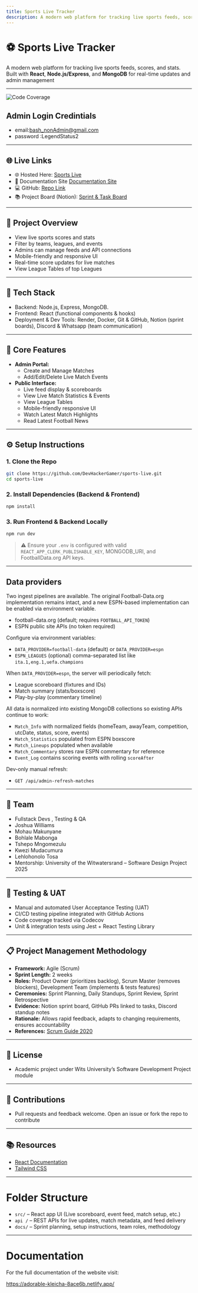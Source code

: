 ```yaml
---
title: Sports Live Tracker
description: A modern web platform for tracking live sports feeds, scores, and stats.
---
```


# ⚽ Sports Live Tracker

A modern web platform for tracking live sports feeds, scores, and stats. Built with **React**, **Node.js/Express**, and **MongoDB** for real-time updates and admin management

---
![Code Coverage](https://img.shields.io/badge/coverage-80%25-yellowgreen)


## Admin Login Credintials
- email:bash_nonAdmin@gmail.com
- password :LegendStatus2
---

## 🌐 Live Links
- 🌐 Hosted Here: [Sports Live](https://sports-live.onrender.com/)
- 📄 Documentation Site [Documentation Site](https://adorable-kleicha-8ace6b.netlify.app/)
-  💻 GitHub: [Repo Link](https://github.com/DevHackerGamer/sports-live)
- 📚 Project Board (Notion): [Sprint & Task Board](https://www.notion.so/Sports-Live-Tracker-2025-25b7181e6705803aa7bdffa7190f8dfa?source=copy_link)   
---


## 🚀 Project Overview
- View live sports scores and stats
- Filter by teams, leagues, and events
- Admins can manage feeds and API connections
- Mobile-friendly and responsive UI
- Real-time score updates for live matches
- View League Tables of top Leagues

---


## 🧰 Tech Stack
- Backend: Node.js, Express, MongoDB.
- Frontend: React (functional components & hooks)
- Deployment & Dev Tools: Render, Docker, Git & GitHub, Notion (sprint boards), Discord & Whatsapp (team communication)

---
## 🔑 Core Features
- **Admin Portal:**  
  - Create and Manage Matches
  - Add/Edit/Delete Live Match Events
- **Public Interface:**  
  - Live feed display & scoreboards  
  - View Live Match Statistics & Events
  - View League Tables
  - Mobile-friendly responsive UI 
  - Watch Latest Match Highlights 
  - Read Latest Football News

---



## ⚙️ Setup Instructions
### 1. Clone the Repo

```bash
git clone https://github.com/DevHackerGamer/sports-live.git
cd sports-live
```

### 2. Install Dependencies (Backend & Frontend)

```bash
npm install
```


### 3. Run Frontend & Backend Locally

```bash
npm run dev
```

> ⚠️ Ensure your `.env` is configured with valid `REACT_APP_CLERK_PUBLISHABLE_KEY`, MONGODB_URI, and FootballData.org API keys.

---

## Data providers

Two ingest pipelines are available. The original Football-Data.org implementation remains intact, and a new ESPN-based implementation can be enabled via environment variable.

- football-data.org (default; requires `FOOTBALL_API_TOKEN`)
- ESPN public site APIs (no token required)

Configure via environment variables:

- `DATA_PROVIDER=football-data` (default) or `DATA_PROVIDER=espn`
- `ESPN_LEAGUES` (optional) comma-separated list like `ita.1,eng.1,uefa.champions`

When `DATA_PROVIDER=espn`, the server will periodically fetch:

- League scoreboard (fixtures and IDs)
- Match summary (stats/boxscore)
- Play-by-play (commentary timeline)

All data is normalized into existing MongoDB collections so existing APIs continue to work:

- `Match_Info` with normalized fields (homeTeam, awayTeam, competition, utcDate, status, score, events)
- `Match_Statistics` populated from ESPN boxscore
- `Match_Lineups` populated when available
- `Match_Commentary` stores raw ESPN commentary for reference
- `Event_Log` contains scoring events with rolling `scoreAfter`

Dev-only manual refresh:

- `GET /api/admin-refresh-matches`

---

## 👥 Team
- Fullstack Devs , Testing & QA
- Joshua Williams
- Mohau Makunyane  
- Bohlale Mabonga
- Tshepo Mngomezulu
- Kwezi Mudacumura
- Lehlohonolo Tosa
- Mentorship: University of the Witwatersrand – Software Design Project 2025

---

## 🧪 Testing & UAT
- Manual and automated User Acceptance Testing (UAT)
- CI/CD testing pipeline integrated with GitHub Actions
- Code coverage tracked via Codecov
- Unit & integration tests using Jest + React Testing Library

---


## 📋 Project Management Methodology
- **Framework:** Agile (Scrum)  
- **Sprint Length:** 2 weeks  
- **Roles:** Product Owner (prioritizes backlog), Scrum Master (removes blockers), Development Team (implements & tests features)  
- **Ceremonies:** Sprint Planning, Daily Standups, Sprint Review, Sprint Retrospective  
- **Evidence:** Notion sprint board, GitHub PRs linked to tasks, Discord standup notes  
- **Rationale:** Allows rapid feedback, adapts to changing requirements, ensures accountability  
- **References:** [Scrum Guide 2020](https://www.scrumguides.org/scrum-guide.html)

---

## 📄 License
- Academic project under Wits University’s Software Development Project module

---

## 🙌 Contributions
- Pull requests and feedback welcome. Open an issue or fork the repo to contribute

---

## 📚 Resources
- [React Documentation](https://reactjs.org/)  
- [Tailwind CSS](https://tailwindcss.com/)
---

# Folder Structure

- `src/` – React app UI (Live scoreboard, event feed, match setup, etc.)
- `api /` – REST APIs for live updates, match metadata, and feed delivery
- `docs/` – Sprint planning, setup instructions, team roles, methodology



---

# Documentation 

For the full documentation of the website visit:

https://adorable-kleicha-8ace6b.netlify.app/


